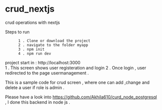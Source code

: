 # crud_nextjs
crud operations with nextjs 

Steps to run

          1 . Clone or download the project 
          2 . navigate to the folder myapp
          3 . npm init
          4 . npm run dev 
          
project start in  : http://localhost:3000    
        1 . This screen shows user registeration and login 
        2 . Once login , user redirected to the page usermanagement . 

This is a sample code for crud screen , where one can add ,change and delete a user if role is admin .


 Please have a look into 
https://github.com/Akhila610/curd_node_postgresql  , I done this backend in node js . 


 
